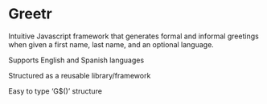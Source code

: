 # Greetr
Intuitive Javascript framework that generates formal and informal greetings when given a first name, last name, and an optional language. 

Supports English and Spanish languages

Structured as a reusable library/framework

Easy to type ‘G$()’ structure 
